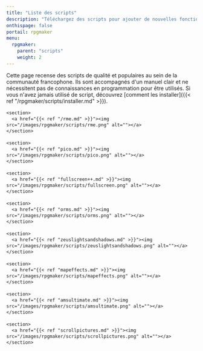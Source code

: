 ```yaml
---
title: "Liste des scripts"
description: "Téléchargez des scripts pour ajouter de nouvelles fonctionnalités à vos jeux RPG Maker, sans savoir programmer. Donnez un souffle nouveau à vos jeux grâce aux scripts RME, Fullscreen++, ORMS, et bien d'autres !"
onthispage: false
portail: rpgmaker
menu:
  rpgmaker:
    parent: "scripts"
    weight: 2
---
```


Cette page recense des scripts de qualité et populaires au sein de la communauté francophone. Ils sont accompagnés d'un manuel clair et ne nécessitent pas de connaissances en programmation pour être utilisés. Si vous n'avez jamais utilisé de script, découvrez [comment les installer]({{< ref "/rpgmaker/scripts/installer.md" >}}).

<div id="scripts-flex-container">

    <section>
      <a href="{{< ref "/rme.md" >}}"><img src="/images/rpgmaker/scripts/rme.png" alt=""></a>
    </section>

    <section>
      <a href="{{< ref "pico.md" >}}"><img src="/images/rpgmaker/scripts/pico.png" alt=""></a>
    </section>

    <section>
      <a href="{{< ref "fullscreen++.md" >}}"><img src="/images/rpgmaker/scripts/fullscreen.png" alt=""></a>
    </section>

    <section>
      <a href="{{< ref "orms.md" >}}"><img src="/images/rpgmaker/scripts/orms.png" alt=""></a>
    </section>

    <section>
      <a href="{{< ref "zeuslightsandshadows.md" >}}"><img src="/images/rpgmaker/scripts/zeuslightsandshadows.png" alt=""></a>
    </section>

    <section>
      <a href="{{< ref "mapeffects.md" >}}"><img src="/images/rpgmaker/scripts/mapeffects.png" alt=""></a>
    </section>

    <section>
      <a href="{{< ref "amsultimate.md" >}}"><img src="/images/rpgmaker/scripts/amsultimate.png" alt=""></a>
    </section>

    <section>
      <a href="{{< ref "scrollpictures.md" >}}"><img src="/images/rpgmaker/scripts/scrollpictures.png" alt=""></a>
    </section>
</div>
